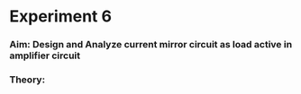 # Experiment 6
### Aim: Design and Analyze current mirror circuit as load active in amplifier circuit
### Theory:
